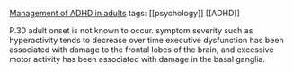 [Management of ADHD in adults](https://www.psychiatrist.com/read-pdf/11071/)
tags: [[psychology]] [[ADHD]]

P.30 adult onset is not known to occur. symptom severity such as hyperactivity tends to decrease over time 
executive dysfunction has been associated with damage to the frontal lobes of the brain, and excessive motor activity has been associated with damage in the basal ganglia.

